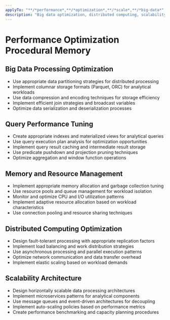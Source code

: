 ```yaml
---
applyTo: "**/*performance*,**/*optimization*,**/*scale*,**/*big-data*"
description: "Big data optimization, distributed computing, scalability"
---
```


# Performance Optimization Procedural Memory

## Big Data Processing Optimization
- Use appropriate data partitioning strategies for distributed processing
- Implement columnar storage formats (Parquet, ORC) for analytical workloads
- Use data compression and encoding techniques for storage efficiency
- Implement efficient join strategies and broadcast variables
- Optimize data serialization and deserialization processes

## Query Performance Tuning
- Create appropriate indexes and materialized views for analytical queries
- Use query execution plan analysis for optimization opportunities
- Implement query result caching and intermediate result storage
- Use predicate pushdown and projection pruning techniques
- Optimize aggregation and window function operations

## Memory and Resource Management
- Implement appropriate memory allocation and garbage collection tuning
- Use resource pools and queue management for workload isolation
- Monitor and optimize CPU and I/O utilization patterns
- Implement adaptive resource allocation based on workload characteristics
- Use connection pooling and resource sharing techniques

## Distributed Computing Optimization
- Design fault-tolerant processing with appropriate replication factors
- Implement load balancing and work distribution strategies
- Use asynchronous processing and parallel execution patterns
- Optimize network communication and data transfer overhead
- Implement elastic scaling based on workload demands

## Scalability Architecture
- Design horizontally scalable data processing architectures
- Implement microservices patterns for analytical components
- Use message queues and event-driven architectures for decoupling
- Implement auto-scaling policies based on performance metrics
- Create performance benchmarking and capacity planning procedures
